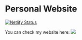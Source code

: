# Personal Website

[![Netlify Status](https://api.netlify.com/api/v1/badges/ef2d21d2-a6c3-4eaf-a486-48576abbf114/deploy-status)](https://app.netlify.com/sites/emic/deploys)

You can check my website here: ![](https://emic.netlify.app](https://emic.netlify.app/)https://emic.netlify.app/)
